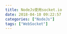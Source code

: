 ```yaml
---
title: NodeJs使用socket.io
date: 2018-04-10 09:22:57
categories: ["NodeJs"]
tags: ["WebSocket"]
---
```

